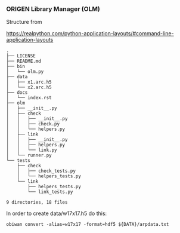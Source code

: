 ### ORIGEN Library Manager (OLM)

Structure from 

https://realpython.com/python-application-layouts/#command-line-application-layouts

```
.
├── LICENSE
├── README.md
├── bin
│   └── olm.py
├── data
│   ├── x1.arc.h5
│   └── x2.arc.h5
├── docs
│   └── index.rst
├── olm
│   ├── __init__.py
│   ├── check
│   │   ├── __init__.py
│   │   ├── check.py
│   │   └── helpers.py
│   ├── link
│   │   ├── __init__.py
│   │   ├── helpers.py
│   │   └── link.py
│   └── runner.py
└── tests
    ├── check
    │   ├── check_tests.py
    │   └── helpers_tests.py
    └── link
        ├── helpers_tests.py
        └── link_tests.py

9 directories, 18 files
```

In order to create data/w17x17.h5 do this:
```
obiwan convert -alias=w17x17 -format=hdf5 ${DATA}/arpdata.txt
```
